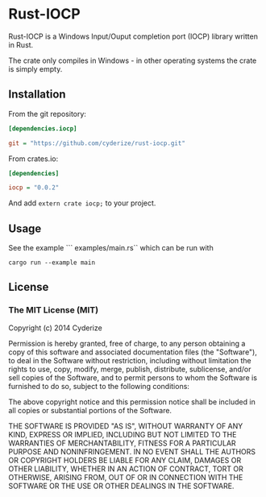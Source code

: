 Rust-IOCP
==============

Rust-IOCP is a Windows Input/Ouput completion port (IOCP) library written in Rust.

The crate only compiles in Windows - in other operating systems the crate is simply empty.

## Installation

From the git repository:

```INI
[dependencies.iocp]

git = "https://github.com/cyderize/rust-iocp.git"
```

From crates.io:

```INI
[dependencies]

iocp = "0.0.2"
```

And add ```extern crate iocp;``` to your project.

## Usage

See the example ``` examples/main.rs`` which can be run with

```
cargo run --example main
```

## License

### The MIT License (MIT)

Copyright (c) 2014 Cyderize

Permission is hereby granted, free of charge, to any person obtaining a copy of this software and associated documentation files (the "Software"), to deal in the Software without restriction, including without limitation the rights to use, copy, modify, merge, publish, distribute, sublicense, and/or sell copies of the Software, and to permit persons to whom the Software is furnished to do so, subject to the following conditions:

The above copyright notice and this permission notice shall be included in all copies or substantial portions of the Software.

THE SOFTWARE IS PROVIDED "AS IS", WITHOUT WARRANTY OF ANY KIND, EXPRESS OR IMPLIED, INCLUDING BUT NOT LIMITED TO THE WARRANTIES OF MERCHANTABILITY, FITNESS FOR A PARTICULAR PURPOSE AND NONINFRINGEMENT. IN NO EVENT SHALL THE AUTHORS OR COPYRIGHT HOLDERS BE LIABLE FOR ANY CLAIM, DAMAGES OR OTHER LIABILITY, WHETHER IN AN ACTION OF CONTRACT, TORT OR OTHERWISE, ARISING FROM, OUT OF OR IN CONNECTION WITH THE SOFTWARE OR THE USE OR OTHER DEALINGS IN THE SOFTWARE.
